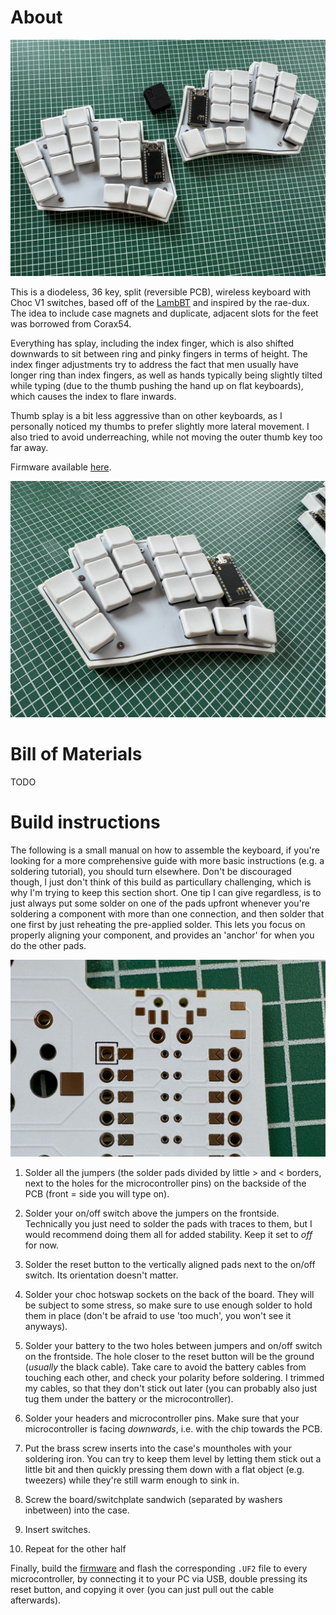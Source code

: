 # About

![both halves](/images/both.jpg)

This is a diodeless, 36 key, split (reversible PCB), wireless keyboard with Choc V1 switches, based off of the [LambBT](https://github.com/johnlamb/LambBT) and inspired by the rae-dux. The idea to include case magnets and duplicate, adjacent slots for the feet was borrowed from Corax54.

Everything has splay, including the index finger, which is also shifted downwards to sit between ring and pinky fingers in terms of height.
The index finger adjustments try to address the fact that men usually have longer ring than index fingers, as well as hands typically being slightly tilted while typing (due to the thumb pushing the hand up on flat keyboards), which causes the index to flare inwards.
  
Thumb splay is a bit less aggressive than on other keyboards, as I personally noticed my thumbs to prefer slightly more lateral movement.
I also tried to avoid underreaching, while not moving the outer thumb key too far away.

Firmware available [here](https://github.com/jonathanforking/Keiler-ZMK).

![left half](/images/left.jpg)

# Bill of Materials
TODO

# Build instructions
The following is a small manual on how to assemble the keyboard, if you're looking for a more comprehensive guide with more basic instructions (e.g. a soldering tutorial), you should turn elsewhere. Don't be discouraged though, I just don't think of this build as particullary challenging, which is why I'm trying to keep this section short.
One tip I can give regardless, is to just always put some solder on one of the pads upfront whenever you're soldering a component with more than one connection, and then solder that one first by just reheating the pre-applied solder. This lets you focus on properly aligning your component, and provides an 'anchor' for when you do the other pads. 

![jumpers](/images/jumpers.jpg)

1. Solder all the jumpers (the solder pads divided by little > and < borders, next to the holes for the microcontroller pins) on the backside of the PCB (front = side you will type on).

2. Solder your on/off switch above the jumpers on the frontside. Technically you just need to solder the pads with traces to them, but I would recommend doing them all for added stability. Keep it set to *off* for now.

3. Solder the reset button to the vertically aligned pads next to the on/off switch. Its orientation doesn't matter.

4. Solder your choc hotswap sockets on the back of the board. They will be subject to some stress, so make sure to use enough solder to hold them in place (don't be afraid to use 'too much', you won't see it anyways).

5. Solder your battery to the two holes between jumpers and on/off switch on the frontside. The hole closer to the reset button will be the ground (*usually* the black cable). Take care to avoid the battery cables from touching each other, and check your polarity before soldering. I trimmed my cables, so that they don't stick out later (you can probably also just tug them under the battery or the microcontroller).

6. Solder your headers and microcontroller pins. Make sure that your microcontroller is facing *downwards*, i.e. with the chip towards the PCB.

7. Put the brass screw inserts into the case's mountholes with your soldering iron. You can try to keep them level by letting them stick out a little bit and then quickly pressing them down with a flat object (e.g. tweezers) while they're still warm enough to sink in.

8. Screw the board/switchplate sandwich (separated by washers inbetween) into the case.

9. Insert switches.

10. Repeat for the other half

Finally, build the [firmware](https://github.com/jonathanforking/Keiler-ZMK) and flash the corresponding `.UF2` file to every microcontroller, by connecting it to your PC via USB, double pressing its reset button, and copying it over (you can just pull out the cable afterwards).